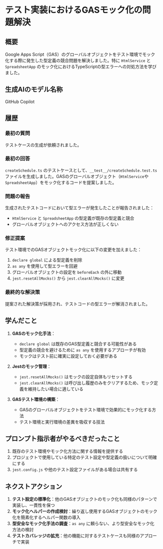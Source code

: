 # テスト実装におけるGASモック化の問題解決

## 概要
Google Apps Script（GAS）のグローバルオブジェクトをテスト環境でモック化する際に発生した型定義の競合問題を解決しました。特に `HtmlService` と `SpreadsheetApp` のモック化におけるTypeScriptの型エラーへの対処方法を学びました。

## 生成AIのモデル名称
GitHub Copilot

## 履歴

### 最初の質問
テストケースの生成が依頼されました。

### 最初の回答
`createSchedule.ts` のテストケースとして、`__test__/createSchedule.test.ts` ファイルを生成しました。GASのグローバルオブジェクト（`HtmlService`や`SpreadsheetApp`）をモック化するコードを提案しました。

### 問題の報告
生成されたテストコードにおいて型エラーが発生したことが報告されました：
- `HtmlService` と `SpreadsheetApp` の型定義が既存の型定義と競合
- グローバルオブジェクトへのアクセス方法が正しくない

### 修正提案
テスト環境でのGASオブジェクトモック化に以下の変更を加えました：
1. `declare global` による型定義を削除
2. `as any` を使用して型エラーを回避
3. グローバルオブジェクトの設定を `beforeEach` の外に移動
4. `jest.resetAllMocks()` から `jest.clearAllMocks()` に変更

### 最終的な解決策
提案された解決策が採用され、テストコードの型エラーが解消されました。

## 学んだこと

1. **GASのモック化手法**：
   - `declare global` は既存のGAS型定義と競合する可能性がある
   - 型定義の競合を避けるために `as any` を使用するアプローチが有効
   - モックはテスト前に確実に設定しておく必要がある

2. **Jestのモック管理**：
   - `jest.resetAllMocks()` はモックの設定自体もリセットする
   - `jest.clearAllMocks()` は呼び出し履歴のみをクリアするため、モック定義を維持したい場合に適している

3. **GASテスト環境の構築**：
   - GASのグローバルオブジェクトをテスト環境で効果的にモック化する方法
   - テスト環境と実行環境の差異を吸収する技法

## プロンプト指示者がやるべきだったこと

1. 既存のテスト環境やモック化方法に関する情報を提供する
2. プロジェクトで使用している特定のテスト設定や型定義の扱いについて明確にする
3. `jest.config.js` や他のテスト設定ファイルがある場合は共有する

## ネクストアクション

1. **テスト設定の標準化**：他のGASオブジェクトのモック化も同様のパターンで実装し、一貫性を保つ
2. **モック化ヘルパーの作成検討**：繰り返し使用するGASオブジェクトのモック化を簡素化するヘルパー関数の導入
3. **型安全なモック化手法の調査**：`as any` に頼らない、より型安全なモック化方法の検討
4. **テストカバレッジの拡充**：他の機能に対するテストケースも同様のアプローチで実装
